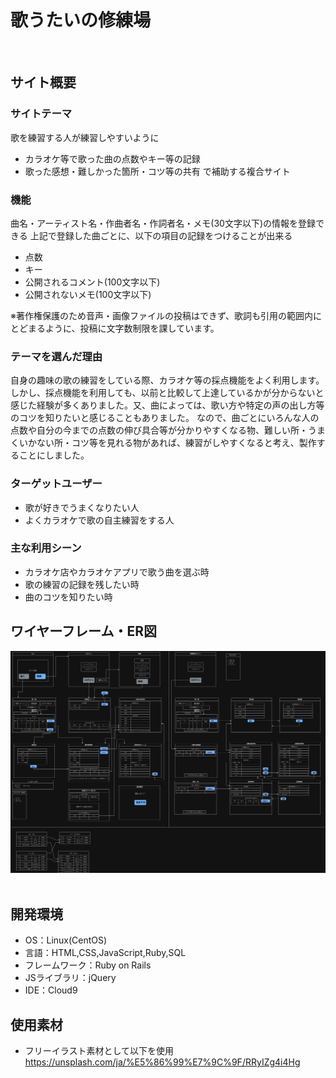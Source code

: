 # 歌うたいの修練場
​
## サイト概要
### サイトテーマ
歌を練習する人が練習しやすいように
- カラオケ等で歌った曲の点数やキー等の記録
- 歌った感想・難しかった箇所・コツ等の共有
で補助する複合サイト

### 機能
曲名・アーティスト名・作曲者名・作詞者名・メモ(30文字以下)の情報を登録できる
上記で登録した曲ごとに、以下の項目の記録をつけることが出来る
- 点数
- キー
- 公開されるコメント(100文字以下)
- 公開されないメモ(100文字以下)

※著作権保護のため音声・画像ファイルの投稿はできず、歌詞も引用の範囲内にとどまるように、投稿に文字数制限を課しています。

### テーマを選んだ理由
自身の趣味の歌の練習をしている際、カラオケ等の採点機能をよく利用します。
しかし、採点機能を利用しても、以前と比較して上達しているかが分からないと感じた経験が多くありました。又、曲によっては、歌い方や特定の声の出し方等のコツを知りたいと感じることもありました。
なので、曲ごとにいろんな人の点数や自分の今までの点数の伸び具合等が分かりやすくなる物、難しい所・うまくいかない所・コツ等を見れる物があれば、練習がしやすくなると考え、製作することにしました。

### ターゲットユーザー
- 歌が好きでうまくなりたい人
- よくカラオケで歌の自主練習をする人


### 主な利用シーン
- カラオケ店やカラオケアプリで歌う曲を選ぶ時
- 歌の練習の記録を残したい時
- 曲のコツを知りたい時


## ワイヤーフレーム・ER図
![image](wireframe_er.png)
​
## 開発環境
- OS：Linux(CentOS)
- 言語：HTML,CSS,JavaScript,Ruby,SQL
- フレームワーク：Ruby on Rails
- JSライブラリ：jQuery
- IDE：Cloud9
​
## 使用素材
- フリーイラスト素材として以下を使用
    https://unsplash.com/ja/%E5%86%99%E7%9C%9F/RRyIZg4i4Hg


